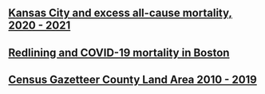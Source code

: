 ## [Kansas City and excess all-cause mortality, 2020 - 2021](https://github.com/victoriapfisher/Kansas_City_Excess_Mort.git)

## [Redlining and COVID-19 mortality in Boston](https://github.com/victoriapfisher/Redlining_PLOSOne.git)

## [Census Gazetteer County Land Area 2010 - 2019](https://github.com/victoriapfisher/Place/tree/f16682ce92a2abc62bde538916c569ddd564c36a/data)
